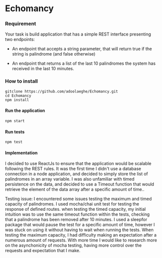 # Echomancy
### Requirement
Your task is build application that has a simple REST interface presenting two endpoints:
* An endpoint that accepts a string parameter, that will return true if the string is palindrome (and false otherwise)

* An endpoint that returns a list of the last 10 palindromes the system has received in the last 10 minutes. 

### How to install
```
gitclone https://github.com/adoolaeghe/Echomancy.git
cd Echomancy
npm install
 ```
#### Run the application
```
npm start
```
#### Run tests
```
npm test
```
#### Implementation

I decided to use ReactJs to ensure that the application would be scalable following the REST rules. It was the first time I didn't use a database connection in a node application, and decided to simply store the list of palindromes in an array variable. I was also unfamiliar with timed persistence on the data, and decided to use a Timeout function that would retrieve the element of the data array after a specific amount of time.. 

Testing issue: 
I encountered some issues testing the maximum and timed capacity of palindromes. I used mocha/chai unit test for testing the response of defined routes. when testing the timed capacity, my initial intuition was to use the same timeout function within the tests, checking that a palindrome has been removed after 10 minutes. I used a sleepfor package that would pause the test for a specific amount of time, however I was stuck on using it without having to wait when running the tests. When testing the maximum capacity, I had difficulty making an expectation after a numerous amount of requests. With more time I would like to research more on the asynchonicity of mocha testing, having more control over the requests and expectation that I make.  

